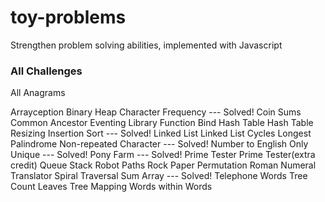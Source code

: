 # toy-problems
Strengthen problem solving abilities, implemented with Javascript

### All Challenges
All Anagrams

Arrayception
Binary Heap
Character Frequency --- Solved!
Coin Sums
Common Ancestor
Eventing Library
Function Bind
Hash Table
Hash Table Resizing
Insertion Sort --- Solved!
Linked List
Linked List Cycles
Longest Palindrome
Non-repeated Character --- Solved!
Number to English
Only Unique --- Solved!
Pony Farm --- Solved!
Prime Tester
Prime Tester(extra credit)
Queue Stack
Robot Paths
Rock Paper Permutation
Roman Numeral Translator
Spiral Traversal
Sum Array --- Solved!
Telephone Words
Tree Count Leaves
Tree Mapping
Words within Words